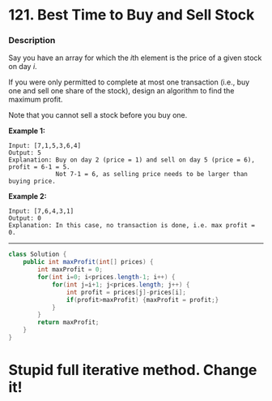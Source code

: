 # 121. Best Time to Buy and Sell Stock

### Description

Say you have an array for which the *i*th element is the price of a given stock on day *i*.

If you were only permitted to complete at most one transaction (i.e., buy one and sell one share of the stock), design an algorithm to find the maximum profit.

Note that you cannot sell a stock before you buy one.

**Example 1:**

```
Input: [7,1,5,3,6,4]
Output: 5
Explanation: Buy on day 2 (price = 1) and sell on day 5 (price = 6), profit = 6-1 = 5.
             Not 7-1 = 6, as selling price needs to be larger than buying price.
```

**Example 2:**

```
Input: [7,6,4,3,1]
Output: 0
Explanation: In this case, no transaction is done, i.e. max profit = 0.
```

------

```java
class Solution {
    public int maxProfit(int[] prices) {
        int maxProfit = 0;
        for(int i=0; i<prices.length-1; i++) {
            for(int j=i+1; j<prices.length; j++) {
                int profit = prices[j]-prices[i];
                if(profit>maxProfit) {maxProfit = profit;}
            }
        }
        return maxProfit;
    }
}
```

# Stupid full iterative method. Change it!